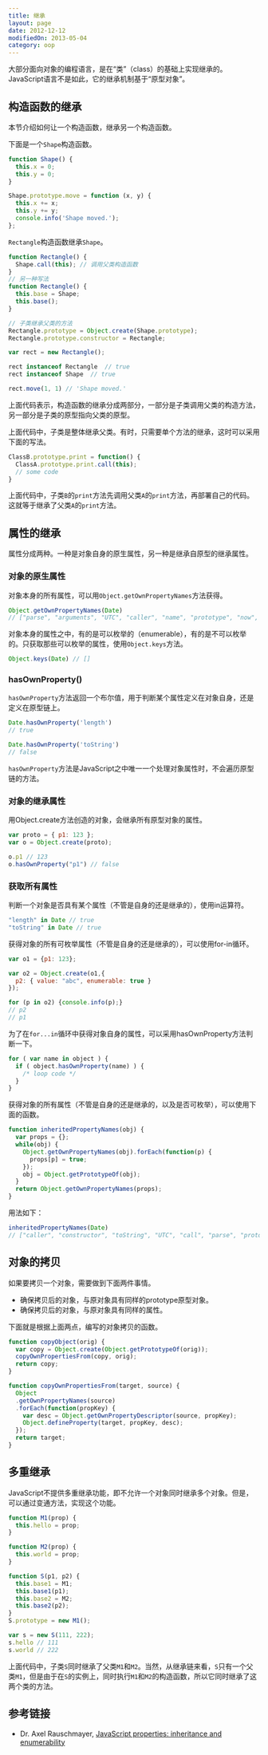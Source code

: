 ```yaml
---
title: 继承
layout: page
date: 2012-12-12
modifiedOn: 2013-05-04
category: oop
---
```


大部分面向对象的编程语言，是在“类”（class）的基础上实现继承的。JavaScript语言不是如此，它的继承机制基于“原型对象”。

## 构造函数的继承

本节介绍如何让一个构造函数，继承另一个构造函数。

下面是一个`Shape`构造函数。

```javascript
function Shape() {
  this.x = 0;
  this.y = 0;
}

Shape.prototype.move = function (x, y) {
  this.x += x;
  this.y += y;
  console.info('Shape moved.');
};
```

`Rectangle`构造函数继承`Shape`。

```javascript
function Rectangle() {
  Shape.call(this); // 调用父类构造函数
}
// 另一种写法
function Rectangle() {
  this.base = Shape;
  this.base();
}

// 子类继承父类的方法
Rectangle.prototype = Object.create(Shape.prototype);
Rectangle.prototype.constructor = Rectangle;

var rect = new Rectangle();

rect instanceof Rectangle  // true
rect instanceof Shape  // true

rect.move(1, 1) // 'Shape moved.'
```

上面代码表示，构造函数的继承分成两部分，一部分是子类调用父类的构造方法，另一部分是子类的原型指向父类的原型。

上面代码中，子类是整体继承父类。有时，只需要单个方法的继承，这时可以采用下面的写法。

```javascript
ClassB.prototype.print = function() {
  ClassA.prototype.print.call(this);
  // some code
}
```

上面代码中，子类`B`的`print`方法先调用父类`A`的`print`方法，再部署自己的代码。这就等于继承了父类`A`的`print`方法。

## 属性的继承

属性分成两种。一种是对象自身的原生属性，另一种是继承自原型的继承属性。

### 对象的原生属性

对象本身的所有属性，可以用`Object.getOwnPropertyNames`方法获得。

```javascript
Object.getOwnPropertyNames(Date)
// ["parse", "arguments", "UTC", "caller", "name", "prototype", "now", "length"]
```

对象本身的属性之中，有的是可以枚举的（enumerable），有的是不可以枚举的。只获取那些可以枚举的属性，使用`Object.keys`方法。

```javascript
Object.keys(Date) // []
```

### hasOwnProperty()

`hasOwnProperty`方法返回一个布尔值，用于判断某个属性定义在对象自身，还是定义在原型链上。

```javascript
Date.hasOwnProperty('length')
// true

Date.hasOwnProperty('toString')
// false
```

`hasOwnProperty`方法是JavaScript之中唯一一个处理对象属性时，不会遍历原型链的方法。

### 对象的继承属性

用Object.create方法创造的对象，会继承所有原型对象的属性。

```javascript
var proto = { p1: 123 };
var o = Object.create(proto);

o.p1 // 123
o.hasOwnProperty("p1") // false
```

### 获取所有属性

判断一个对象是否具有某个属性（不管是自身的还是继承的），使用in运算符。

```javascript
"length" in Date // true
"toString" in Date // true
```

获得对象的所有可枚举属性（不管是自身的还是继承的），可以使用for-in循环。

```javascript
var o1 = {p1: 123};

var o2 = Object.create(o1,{
  p2: { value: "abc", enumerable: true }
});

for (p in o2) {console.info(p);}
// p2
// p1
```

为了在`for...in`循环中获得对象自身的属性，可以采用hasOwnProperty方法判断一下。

```javascript
for ( var name in object ) {
  if ( object.hasOwnProperty(name) ) {
    /* loop code */
  }
}
```

获得对象的所有属性（不管是自身的还是继承的，以及是否可枚举），可以使用下面的函数。

```javascript
function inheritedPropertyNames(obj) {
  var props = {};
  while(obj) {
    Object.getOwnPropertyNames(obj).forEach(function(p) {
      props[p] = true;
    });
    obj = Object.getPrototypeOf(obj);
  }
  return Object.getOwnPropertyNames(props);
}
```

用法如下：

```javascript
inheritedPropertyNames(Date)
// ["caller", "constructor", "toString", "UTC", "call", "parse", "prototype", "__defineSetter__", "__lookupSetter__", "length", "arguments", "bind", "__lookupGetter__", "isPrototypeOf", "toLocaleString", "propertyIsEnumerable", "valueOf", "apply", "__defineGetter__", "name", "now", "hasOwnProperty"]
```

## 对象的拷贝

如果要拷贝一个对象，需要做到下面两件事情。

- 确保拷贝后的对象，与原对象具有同样的prototype原型对象。
- 确保拷贝后的对象，与原对象具有同样的属性。

下面就是根据上面两点，编写的对象拷贝的函数。

```javascript
function copyObject(orig) {
  var copy = Object.create(Object.getPrototypeOf(orig));
  copyOwnPropertiesFrom(copy, orig);
  return copy;
}

function copyOwnPropertiesFrom(target, source) {
  Object
  .getOwnPropertyNames(source)
  .forEach(function(propKey) {
    var desc = Object.getOwnPropertyDescriptor(source, propKey);
    Object.defineProperty(target, propKey, desc);
  });
  return target;
}
```

## 多重继承

JavaScript不提供多重继承功能，即不允许一个对象同时继承多个对象。但是，可以通过变通方法，实现这个功能。

```javascript
function M1(prop) {
  this.hello = prop;
}

function M2(prop) {
  this.world = prop;
}

function S(p1, p2) {
  this.base1 = M1;
  this.base1(p1);
  this.base2 = M2;
  this.base2(p2);
}
S.prototype = new M1();

var s = new S(111, 222);
s.hello // 111
s.world // 222
```

上面代码中，子类`S`同时继承了父类`M1`和`M2`。当然，从继承链来看，`S`只有一个父类`M1`，但是由于在`S`的实例上，同时执行`M1`和`M2`的构造函数，所以它同时继承了这两个类的方法。

## 参考链接

- Dr. Axel Rauschmayer, [JavaScript properties: inheritance and enumerability](http://www.2ality.com/2011/07/js-properties.html)
